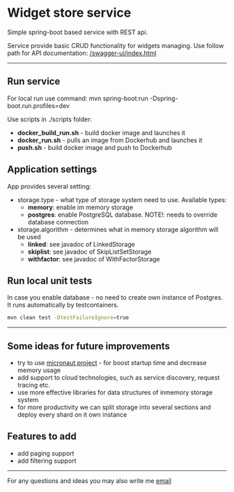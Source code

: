 # Widget store service

Simple spring-boot based service with REST api.

Service provide basic CRUD functionality for widgets managing. Use follow path for API
documentation: [/swagger-ui/index.html](localhost:8080/swagger-ui/index.html)



---

## Run service

For local run use command: mvn spring-boot:run -Dspring-boot.run.profiles=dev

Use scripts in ./scripts folder:

- **docker_build_run.sh** - build docker image and launches it
- **docker_run.sh** - pulls an image from Dockerhub and launches it
- **push.sh** - build docker image and push to Dockerhub

## Application settings

App provides several setting:

- storage.type - what type of storage system need to use. Available types:
    - **memory**: enable im memory storage
    - **postgres**: enable PostgreSQL database. NOTE!: needs to override database connection
- storage.algorithm - determines what in memory storage algorithm will be used
    - **linked**: see javadoc of LinkedStorage
    - **skiplist**: see javadoc of SkipListSetStorage
    - **withfactor**: see javadoc of WithFactorStorage

## Run local unit tests

In case you enable database - no need to create own instance of Postgres. It runs automatically by testcontainers.

```bash
mvn clean test -DtestFailureIgnore=true
```

---

## Some ideas for future improvements

- try to use [micronaut project](https://micronaut.io/) - for boost startup time and decrease memory usage
- add support to cloud technologies, such as service discovery, request tracing etc.
- use more effective libraries for data structures of inmemory storage system
- for more productivity we can split storage into several sections and deploy every shard on it own instance

## Features to add

- add paging support
- add filtering support

---
For any questions and ideas you may also write me [email](mailto:zuzyan@gmail.com)
